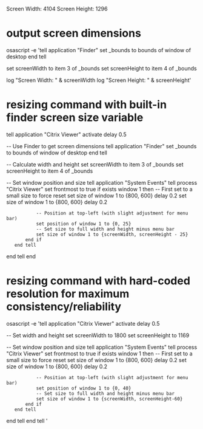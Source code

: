 Screen Width: 4104
Screen Height: 1296

# output screen dimensions
osascript -e 'tell application "Finder"
    set _bounds to bounds of window of desktop
end tell

set screenWidth to item 3 of _bounds
set screenHeight to item 4 of _bounds

log "Screen Width: " & screenWidth
log "Screen Height: " & screenHeight'


# resizing command with built-in finder screen size variable
tell application "Citrix Viewer"
   activate
   delay 0.5
   
   -- Use Finder to get screen dimensions
   tell application "Finder"
       set _bounds to bounds of window of desktop
   end tell
   
   -- Calculate width and height
   set screenWidth to item 3 of _bounds
   set screenHeight to item 4 of _bounds
   
   -- Set window position and size
   tell application "System Events"
       tell process "Citrix Viewer"
           set frontmost to true
           if exists window 1 then
               -- First set to a small size to force reset
               set size of window 1 to {800, 600}
               delay 0.2
               set size of window 1 to {800, 600}
               delay 0.2
               
               -- Position at top-left (with slight adjustment for menu bar)
               set position of window 1 to {0, 25}
               -- Set size to full width and height minus menu bar
               set size of window 1 to {screenWidth, screenHeight - 25}
           end if
       end tell
   end tell
end 

# resizing command with hard-coded resolution for maximum consistency/reliability
osascript -e 'tell application "Citrix Viewer"
   activate
   delay 0.5
   
   -- Set width and height
   set screenWidth to 1800
   set screenHeight to 1169
   
   -- Set window position and size
   tell application "System Events"
       tell process "Citrix Viewer"
           set frontmost to true
           if exists window 1 then
               -- First set to a small size to force reset
               set size of window 1 to {800, 600}
               delay 0.2
               set size of window 1 to {800, 600}
               delay 0.2
               
               -- Position at top-left (with slight adjustment for menu bar)
               set position of window 1 to {0, 40}
               -- Set size to full width and height minus menu bar
               set size of window 1 to {screenWidth, screenHeight-60}
           end if
       end tell
   end tell
end tell
'
